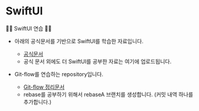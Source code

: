 # SwiftUI
🏃‍♀️ SwiftUI 연습 🏃‍♀️

* 아래의 공식문서를 기반으로 SwiftUI를 학습한 자료입니다. 
  * [공식문서](https://developer.apple.com/tutorials/swiftui)
  * 공식 문서 외에도 더 SwiftUI를 공부한 자료는 여기에 업로드됩니다.
  
  
* Git-flow를 연습하는 repository입니다.
  * [Git-flow 정리문서](https://rldd.tistory.com/450) 
  * rebase를 공부하기 위해서 rebaseA 브랜치를 생성합니다. (커밋 내역 하나를 추가합니다.)
